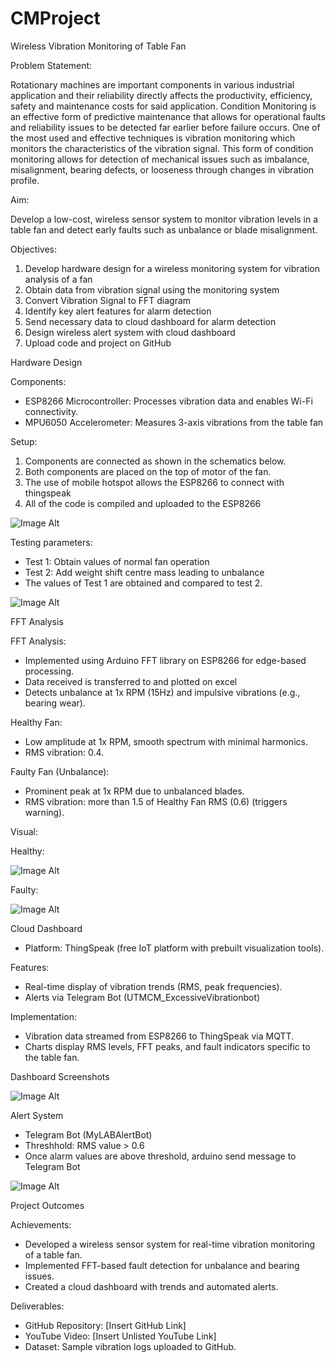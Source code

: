 # CMProject
Wireless Vibration Monitoring of Table Fan

Problem Statement:

Rotationary machines are important components in various industrial application and their reliability directly affects the productivity, efficiency, safety and maintenance costs for said application. Condition Monitoring is an effective form of predictive maintenance that allows for operational faults and reliability issues to be detected far earlier before failure occurs. One of the most used and effective techniques is vibration monitoring which monitors the characteristics of the vibration signal. This form of condition monitoring allows for detection of mechanical issues such as imbalance, misalignment, bearing defects, or looseness through changes in vibration profile.

Aim:

Develop a low-cost, wireless sensor system to monitor vibration levels in a table fan and detect early faults such as unbalance or blade misalignment.

Objectives:

1. Develop hardware design for a wireless monitoring system for vibration analysis of a fan
2. Obtain data from vibration signal using the monitoring system
3. Convert Vibration Signal to FFT diagram
4. Identify key alert features for alarm detection
5. Send necessary data to cloud dashboard for alarm detection
6. Design wireless alert system with cloud dashboard
7. Upload code and project on GitHub



Hardware Design 

Components:
- ESP8266 Microcontroller: Processes vibration data and enables Wi-Fi connectivity.
- MPU6050 Accelerometer: Measures 3-axis vibrations from the table fan

Setup:
1. Components are connected as shown in the schematics below.
2. Both components are placed on the top of motor of the fan.
3. The use of mobile hotspot allows the ESP8266 to connect with thingspeak
4. All of the code is compiled and uploaded to the ESP8266


![Image Alt](https://github.com/LemonMerang13/CMProject/blob/c897ff6fcd6be3197ff1dd9acc242b8a4f2280ba/Pictures%20and%20Videos%20for%20CM%20Project/Circuit%20Schematics.jpeg)

Testing parameters:
- Test 1: Obtain values of normal fan operation
- Test 2: Add weight shift centre mass leading to unbalance
- The values of Test 1 are obtained and compared to test 2. 

![Image Alt](https://github.com/LemonMerang13/CMProject/blob/c897ff6fcd6be3197ff1dd9acc242b8a4f2280ba/Pictures%20and%20Videos%20for%20CM%20Project/Fan%20image.png)

FFT Analysis

FFT Analysis:
- Implemented using Arduino FFT library on ESP8266 for edge-based processing.
- Data received is transferred to and plotted on excel
- Detects unbalance at 1x RPM (15Hz) and impulsive vibrations (e.g., bearing wear).

Healthy Fan:
- Low amplitude at 1x RPM, smooth spectrum with minimal harmonics.
- RMS vibration: 0.4.

Faulty Fan (Unbalance):
- Prominent peak at 1x RPM due to unbalanced blades.
- RMS vibration: more than 1.5 of Healthy Fan RMS (0.6) (triggers warning).

Visual:

Healthy:

![Image Alt](https://github.com/LemonMerang13/CMProject/blob/c897ff6fcd6be3197ff1dd9acc242b8a4f2280ba/Pictures%20and%20Videos%20for%20CM%20Project/Healthy%20Reading.jpg)


Faulty:

![Image Alt](https://github.com/LemonMerang13/CMProject/blob/c897ff6fcd6be3197ff1dd9acc242b8a4f2280ba/Pictures%20and%20Videos%20for%20CM%20Project/Faulty%20Reading.jpg)


Cloud Dashboard 
- Platform: ThingSpeak (free IoT platform with prebuilt visualization tools).

Features:
- Real-time display of vibration trends (RMS, peak frequencies).
- Alerts via Telegram Bot (UTMCM_ExcessiveVibrationbot)

Implementation:
- Vibration data streamed from ESP8266 to ThingSpeak via MQTT.
- Charts display RMS levels, FFT peaks, and fault indicators specific to the table fan.

Dashboard Screenshots

![Image Alt](https://github.com/LemonMerang13/CMProject/blob/c897ff6fcd6be3197ff1dd9acc242b8a4f2280ba/Pictures%20and%20Videos%20for%20CM%20Project/ThingSpeak%20Dashboard.jpg)

Alert System
- Telegram Bot (MyLABAlertBot)
- Threshhold: RMS value > 0.6
- Once alarm values are above threshold, arduino send message to Telegram Bot
  
![Image Alt](https://github.com/LemonMerang13/CMProject/blob/649f65e3bd08b0440d8012ff90e8d861505c64e5/Pictures%20and%20Videos%20for%20CM%20Project/Alert%20Notification.jpg)

Project Outcomes 

Achievements:
- Developed a wireless sensor system for real-time vibration monitoring of a table fan.
- Implemented FFT-based fault detection for unbalance and bearing issues.
- Created a cloud dashboard with trends and automated alerts.

Deliverables:
- GitHub Repository: [Insert GitHub Link]
- YouTube Video: [Insert Unlisted YouTube Link]
- Dataset: Sample vibration logs uploaded to GitHub.




